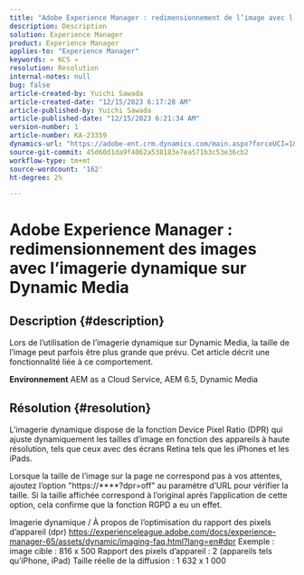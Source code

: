 ```yaml
---
title: "Adobe Experience Manager : redimensionnement de l’image avec l’imagerie dynamique sur Dynamic Media"
description: Description
solution: Experience Manager
product: Experience Manager
applies-to: "Experience Manager"
keywords: « KCS »
resolution: Resolution
internal-notes: null
bug: false
article-created-by: Yuichi Sawada
article-created-date: "12/15/2023 6:17:28 AM"
article-published-by: Yuichi Sawada
article-published-date: "12/15/2023 6:21:34 AM"
version-number: 1
article-number: KA-23359
dynamics-url: "https://adobe-ent.crm.dynamics.com/main.aspx?forceUCI=1&pagetype=entityrecord&etn=knowledgearticle&id=84407498-119b-ee11-be37-6045bd006239"
source-git-commit: 45d60d1da9f4062a538183e7ea571b3c53e36cb2
workflow-type: tm+mt
source-wordcount: '162'
ht-degree: 2%

---
```


# Adobe Experience Manager : redimensionnement des images avec l’imagerie dynamique sur Dynamic Media

## Description {#description}


Lors de l’utilisation de l’imagerie dynamique sur Dynamic Media, la taille de l’image peut parfois être plus grande que prévu.
Cet article décrit une fonctionnalité liée à ce comportement.

<b>Environnement</b>
AEM as a Cloud Service, AEM 6.5, Dynamic Media


## Résolution {#resolution}


L’imagerie dynamique dispose de la fonction Device Pixel Ratio (DPR) qui ajuste dynamiquement les tailles d’image en fonction des appareils à haute résolution, tels que ceux avec des écrans Retina tels que les iPhones et les iPads.

Lorsque la taille de l’image sur la page ne correspond pas à vos attentes, ajoutez l’option &quot;https://\*\*\*\*?dpr=off&quot; au paramètre d’URL pour vérifier la taille. Si la taille affichée correspond à l’original après l’application de cette option, cela confirme que la fonction RGPD a eu un effet.

Imagerie dynamique / À propos de l’optimisation du rapport des pixels d’appareil (dpr) https://experienceleague.adobe.com/docs/experience-manager-65/assets/dynamic/imaging-faq.html?lang=en#dpr Exemple : image cible : 816 x 500 Rapport des pixels d’appareil : 2 (appareils tels qu’iPhone, iPad) Taille réelle de la diffusion : 1 632 x 1 000

